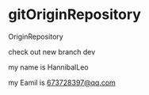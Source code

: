 # gitOriginRepository
OriginRepository

check out new branch dev

my name is HannibalLeo

my Eamil is 673728397@qq.com
